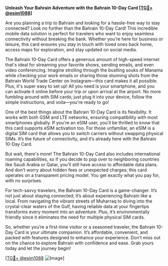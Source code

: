 **Unleash Your Bahrain Adventure with the Bahrain 10-Day Card [[TG💪+ @esim1088](https://t.me/s/esim1088)]**

Are you planning a trip to Bahrain and looking for a hassle-free way to stay connected? Look no further than the Bahrain 10-Day Card! This incredible mobile data solution is perfect for travelers who want to enjoy seamless connectivity without breaking the bank. Whether you're here for business or leisure, this card ensures you stay in touch with loved ones back home, access maps for exploration, and stay updated on social media.

The Bahrain 10-Day Card offers a generous amount of high-speed internet that's ideal for streaming your favorite shows, sending emails, and even video conferencing. Imagine strolling through the bustling souks of Manama while checking your work emails or sharing those stunning shots from the Bahrain World Trade Center on Instagram—this card makes it all possible. Plus, it's super easy to set up! All you need is your smartphone, and you can activate it online before your trip or upon arrival at the airport. No more fumbling around with SIM cards; just plug it into your device, follow the simple instructions, and voila—you're ready to go!

One of the best things about the Bahrain 10-Day Card is its flexibility. It works with both GSM and LTE networks, ensuring compatibility with most smartphones globally. If you're an eSIM user, you'll be thrilled to know that this card supports eSIM activation too. For those unfamiliar, an eSIM is a digital SIM card that allows you to switch carriers without swapping physical SIMs. It’s the future of connectivity, and it’s already here with the Bahrain 10-Day Card.

But wait, there's more! The Bahrain 10-Day Card also includes international roaming capabilities, so if you decide to pop over to neighboring countries like Saudi Arabia or Qatar, you’ll still have access to affordable data plans. And don’t worry about hidden fees or unexpected charges; this card operates on a transparent pricing model. You get exactly what you pay for, with no surprises.

For tech-savvy travelers, the Bahrain 10-Day Card is a game-changer. It’s not just about staying connected; it’s about experiencing Bahrain like a local. From navigating the vibrant streets of Muharraq to diving into the crystal-clear waters of the Gulf, having reliable data at your fingertips transforms every moment into an adventure. Plus, it’s environmentally friendly since it eliminates the need for multiple physical SIM cards.

So, whether you’re a first-time visitor or a seasoned traveler, the Bahrain 10-Day Card is your ultimate companion. It’s affordable, convenient, and packed with features designed to enhance your experience. Don’t miss out on the chance to explore Bahrain with confidence and ease. Grab yours today and let the journey begin!

[[TG💪+ @esim1088](https://t.me/s/esim1088) ![Image](https://i.postimg.cc/Y0z9fWf4/image.png)]